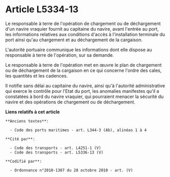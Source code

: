 # Article L5334-13

Le responsable à terre de l'opération de chargement ou de déchargement d'un navire vraquier fournit au capitaine du navire,
avant l'entrée au port, les informations relatives aux conditions d'accès à l'installation terminale du port ainsi qu'au
chargement et au déchargement de la cargaison.

L'autorité portuaire communique les informations dont elle dispose au responsable à terre de l'opération, sur sa demande.

Le responsable à terre de l'opération met en œuvre le plan de chargement ou de déchargement de la cargaison en ce qui
concerne l'ordre des cales, les quantités et les cadences.

Il notifie sans délai au capitaine du navire, ainsi qu'à l'autorité administrative qui exerce le contrôle pour l'Etat du
port, les anomalies manifestes qu'il a constatées à bord du navire vraquier, qui pourraient menacer la sécurité du navire et
des opérations de chargement ou de déchargement.

**Liens relatifs à cet article**

	**Anciens textes**:

	  - Code des ports maritimes - art. L344-3 (Ab), alinéas 1 à 4

	**Cité par**:

	  - Code des transports - art. L4251-1 (V)
	  - Code des transports - art. L5336-13 (V)

	**Codifié par**:

	  - Ordonnance n°2010-1307 du 28 octobre 2010 - art. (V)
